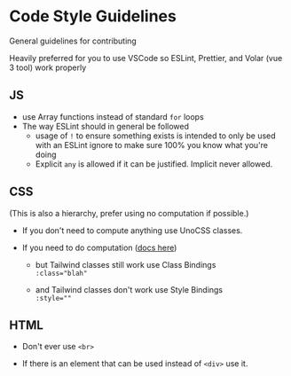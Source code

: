 # Code Style Guidelines

General guidelines for contributing

Heavily preferred for you to use VSCode so ESLint, Prettier, and Volar (vue 3 tool) work properly

## JS

- use Array functions instead of standard `for` loops
- The way ESLint should in general be followed
  - usage of `!` to ensure something exists is intended to only be used with an ESLint ignore to make sure 100% you know what you're doing
  - Explicit `any` is allowed if it can be justified. Implicit never allowed.

## CSS

(This is also a hierarchy, prefer using no computation if possible.)

- If you don't need to compute anything use UnoCSS classes.

- If you need to do computation ([docs here](https://vuejs.org/guide/essentials/class-and-style.html))

  - but Tailwind classes still work use Class Bindings\
    `:class="blah"`

  - and Tailwind classes don't work use Style Bindings\
    `:style=""`

## HTML

- Don't ever use `<br>`

- If there is an element that can be used instead of `<div>` use it.
